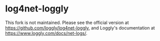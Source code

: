 log4net-loggly
==============

This fork is not maintained. Please see the official version at https://github.com/loggly/log4net-loggly, and Loggly's documentation at https://www.loggly.com/docs/net-logs/.
